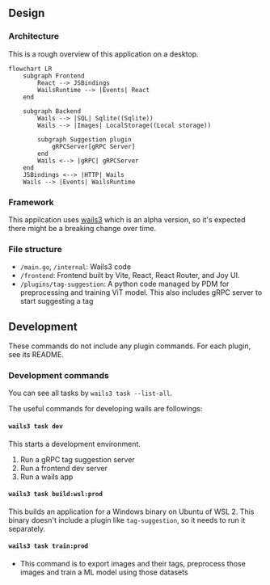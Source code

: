 ## Design
### Architecture

This is a rough overview of this application on a desktop.

```mermaid
flowchart LR
    subgraph Frontend
        React --> JSBindings
        WailsRuntime --> |Events| React
    end

    subgraph Backend
        Wails --> |SQL| Sqlite((Sqlite))
        Wails --> |Images| LocalStorage((Local storage))

        subgraph Suggestion plugin
            gRPCServer[gRPC Server]
        end
        Wails <--> |gRPC| gRPCServer
    end
    JSBindings <--> |HTTP| Wails
    Wails --> |Events| WailsRuntime
```

### Framework

This appilcation uses [wails3](https://v3alpha.wails.io/) which is an alpha version, so it's expected there might be a breaking change over time.

### File structure

- `/main.go`, `/internal`: Wails3 code
- `/frontend`: Frontend built by Vite, React, React Router, and Joy UI.
- `/plugins/tag-suggestion`: A python code managed by PDM for preprocessing and training ViT model. This also includes gRPC server to start suggesting a tag


## Development

These commands do not include any plugin commands.
For each plugin, see its README.

### Development commands

You can see all tasks by `wails3 task --list-all`.

The useful commands for developing wails are followings:

#### `wails3 task dev`

This starts a development environment.

1. Run a gRPC tag suggestion server
2. Run a frontend dev server
3. Run a wails app


#### `wails3 task build:wsl:prod`

This builds an application for a Windows binary on Ubuntu of WSL 2.
This binary doesn't include a plugin like `tag-suggestion`, so it needs to run it separately.


#### `wails3 task train:prod`

- This command is to export images and their tags, preprocess those images and train a ML model using those datasets
